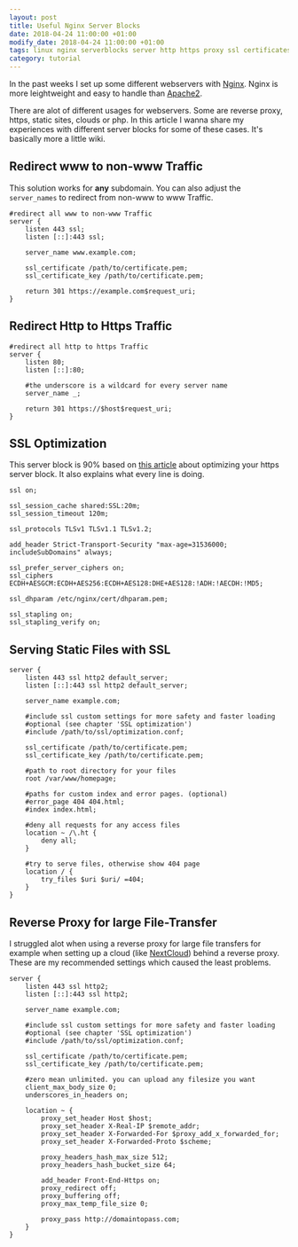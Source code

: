 ```yaml
---
layout: post
title: Useful Nginx Server Blocks
date: 2018-04-24 11:00:00 +01:00
modify_date: 2018-04-24 11:00:00 +01:00
tags: linux nginx serverblocks server http https proxy ssl certificates reverseproxy
category: tutorial
---
```


In the past weeks I set up some different webservers with [Nginx](http://nginx.org). Nginx is more leightweight and easy to handle than [Apache2](https://httpd.apache.org).

There are alot of different usages for webservers. Some are reverse proxy, https, static sites, clouds or php. In this article I wanna share my experiences with different server blocks for some of these cases. It's basically more a little wiki.<!--more-->

## Redirect www to non-www Traffic

This solution works for __any__ subdomain. You can also adjust the `server_names` to redirect from non-www to www Traffic.

```nginx
#redirect all www to non-www Traffic
server {
    listen 443 ssl;
    listen [::]:443 ssl;

    server_name www.example.com;

    ssl_certificate /path/to/certificate.pem;
    ssl_certificate_key /path/to/certificate.pem;

    return 301 https://example.com$request_uri;
}
```

## Redirect Http to Https Traffic

```nginx
#redirect all http to https Traffic
server {
    listen 80;
    listen [::]:80;

    #the underscore is a wildcard for every server name
    server_name _;

    return 301 https://$host$request_uri;
}
```

## SSL Optimization

This server block is 90% based on [this article](https://bjornjohansen.no/optimizing-https-nginx) about optimizing your https server block. It also explains what every line is doing.

```nginx
ssl on;

ssl_session_cache shared:SSL:20m;
ssl_session_timeout 120m;

ssl_protocols TLSv1 TLSv1.1 TLSv1.2;

add_header Strict-Transport-Security "max-age=31536000; includeSubDomains" always;

ssl_prefer_server_ciphers on;
ssl_ciphers ECDH+AESGCM:ECDH+AES256:ECDH+AES128:DHE+AES128:!ADH:!AECDH:!MD5;

ssl_dhparam /etc/nginx/cert/dhparam.pem;

ssl_stapling on;
ssl_stapling_verify on;
```

## Serving Static Files with SSL

```nginx
server {
    listen 443 ssl http2 default_server;
    listen [::]:443 ssl http2 default_server;

    server_name example.com;

    #include ssl custom settings for more safety and faster loading
    #optional (see chapter 'SSL optimization')
    #include /path/to/ssl/optimization.conf;

    ssl_certificate /path/to/certificate.pem;
    ssl_certificate_key /path/to/certificate.pem;

    #path to root directory for your files
    root /var/www/homepage;

    #paths for custom index and error pages. (optional)
    #error_page 404 404.html;
    #index index.html;

    #deny all requests for any access files
    location ~ /\.ht {
        deny all;
    }

    #try to serve files, otherwise show 404 page
    location / {
        try_files $uri $uri/ =404;
    }
}
```

## Reverse Proxy for large File-Transfer

I struggled alot when using a reverse proxy for large file transfers for example when setting up a cloud (like [NextCloud](https://nextcloud.com)) behind a reverse proxy.  
These are my recommended settings which caused the least problems.

```nginx
server {
    listen 443 ssl http2;
    listen [::]:443 ssl http2;

    server_name example.com;

    #include ssl custom settings for more safety and faster loading
    #optional (see chapter 'SSL optimization')
    #include /path/to/ssl/optimization.conf;

    ssl_certificate /path/to/certificate.pem;
    ssl_certificate_key /path/to/certificate.pem;

    #zero mean unlimited. you can upload any filesize you want
    client_max_body_size 0;
    underscores_in_headers on;

    location ~ {
        proxy_set_header Host $host;
        proxy_set_header X-Real-IP $remote_addr;
        proxy_set_header X-Forwarded-For $proxy_add_x_forwarded_for;
        proxy_set_header X-Forwarded-Proto $scheme;

        proxy_headers_hash_max_size 512;
        proxy_headers_hash_bucket_size 64;

        add_header Front-End-Https on;
        proxy_redirect off;
        proxy_buffering off;
        proxy_max_temp_file_size 0;

        proxy_pass http://domaintopass.com;
    }
}
```